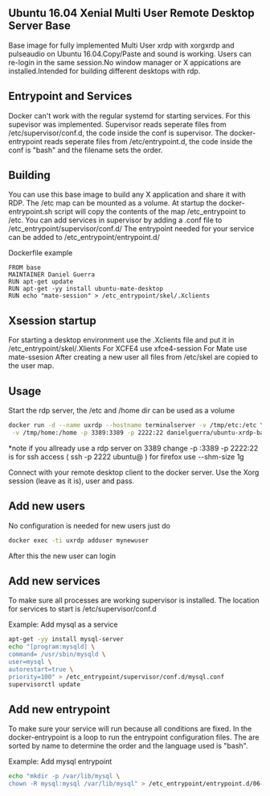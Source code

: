 ## Ubuntu 16.04 Xenial Multi User Remote Desktop Server Base

Base image for fully implemented Multi User xrdp with xorgxrdp and 
pulseaudio on Ubuntu 16.04.Copy/Paste and sound is working. 
Users can re-login in the same session.No window manager or 
X appications are installed.Intended for building different 
desktops with rdp.

## Entrypoint and Services

Docker can't work with the regular systemd for starting services.
For this supevisor was implemented. Supervisor reads seperate files
from /etc/supervisor/conf.d, the code inside the conf is supervisor.
The docker-entrypoint reads seperate files from /etc/entrypoint.d, 
the code inside the conf is "bash" and the filename sets the order.

## Building

You can use this base image to build any X application and
share it with RDP. The /etc map can be mounted as a volume.
At startup the docker-entrypoint.sh script will copy the 
contents of the map /etc_entrypoint to /etc.
You can add services in supervisor by adding a .conf file to
/etc_entrypoint/supervisor/conf.d/
The entrypoint needed for your service can be added to
/etc_entrypoint/entrypoint.d/

Dockerfile example
```
FROM base
MAINTAINER Daniel Guerra
RUN apt-get update
RUN apt-get -yy install ubuntu-mate-desktop
RUN echo "mate-session" > /etc_entrypoint/skel/.Xclients
```

## Xsession startup

For starting a desktop environment use the .Xclients file and
put it in /etc_entrypoint/skel/.Xlients
For XCFE4 use xfce4-session
For Mate use mate-ssesion 
After creating a new user all files from /etc/skel are copied
to the user map.

## Usage

Start the rdp server, the /etc and /home dir can be used as a volume 

```bash
docker run -d --name uxrdp --hostname terminalserver -v /tmp/etc:/etc \
 -v /tmp/home:/home -p 3389:3389 -p 2222:22 danielguerra/ubuntu-xrdp-base
```
*note if you allready use a rdp server on 3389 change -p <my-port>:3389
	  -p 2222:22 is for ssh access ( ssh -p 2222 ubuntu@<docker-ip> )
	  for firefox use --shm-size 1g


Connect with your remote desktop client to the docker server.
Use the Xorg session (leave as it is), user and pass.

## Add new users

No configuration is needed for new users just do

```bash
docker exec -ti uxrdp adduser mynewuser
```

After this the new user can login

## Add new services

To make sure all processes are working supervisor is installed.
The location for services to start is /etc/supervisor/conf.d

Example: Add mysql as a service

```bash
apt-get -yy install mysql-server
echo "[program:mysqld] \
command= /usr/sbin/mysqld \
user=mysql \
autorestart=true \
priority=100" > /etc_entrypoint/supervisor/conf.d/mysql.conf
supervisorctl update
```


## Add new entrypoint

To make sure your service will run because all conditions are fixed.
In the docker-entrypoint is a loop to run the entrypoint configuration 
files. The are sorted by name to determine the order and the language
used is "bash".

Example: Add mysql entrypoint

```bash
echo "mkdir -p /var/lib/mysql \
chown -R mysql:mysql /var/lib/mysql" > /etc_entrypoint/entrypoint.d/06-mysql.conf

```
